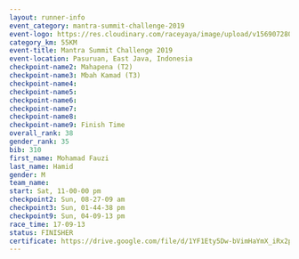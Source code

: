 ```yaml
---
layout: runner-info 
event_category: mantra-summit-challenge-2019 
event-logo: https://res.cloudinary.com/raceyaya/image/upload/v1569072809/logo/mantra-image_segrbx.jpg
category_km: 55KM 
event-title: Mantra Summit Challenge 2019 
event-location: Pasuruan, East Java, Indonesia 
checkpoint-name2: Mahapena (T2) 
checkpoint-name3: Mbah Kamad (T3) 
checkpoint-name4: 
checkpoint-name5: 
checkpoint-name6: 
checkpoint-name7: 
checkpoint-name8: 
checkpoint-name9: Finish Time
overall_rank: 38
gender_rank: 35
bib: 310
first_name: Mohamad Fauzi
last_name: Hamid
gender: M
team_name: 
start: Sat, 11-00-00 pm
checkpoint2: Sun, 08-27-09 am
checkpoint3: Sun, 01-44-38 pm
checkpoint9: Sun, 04-09-13 pm
race_time: 17-09-13
status: FINISHER
certificate: https://drive.google.com/file/d/1YF1Ety5Dw-bVimHaYmX_iRx2pPaffzSM/view?usp=sharing
---
```

